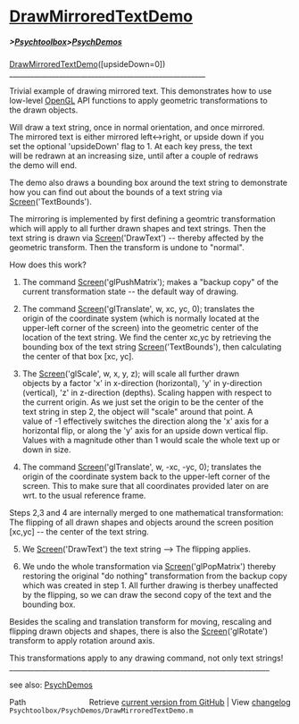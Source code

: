 # [DrawMirroredTextDemo](DrawMirroredTextDemo)
##### >[Psychtoolbox](Psychtoolbox)>[PsychDemos](PsychDemos)

[DrawMirroredTextDemo](DrawMirroredTextDemo)([upsideDown=0])  
\_\_\_\_\_\_\_\_\_\_\_\_\_\_\_\_\_\_\_\_\_\_\_\_\_\_\_\_\_\_\_\_\_\_\_\_\_\_\_\_\_\_\_\_\_\_\_\_\_\_\_\_\_\_\_  
  
 Trivial example of drawing mirrored text. This demonstrates how to use  
 low-level [OpenGL](OpenGL) API functions to apply geometric transformations to  
 the drawn objects.  
  
 Will draw a text string, once in normal orientation, and once mirrored.  
 The mirrored text is either mirrored left<-\>right, or upside down if you  
 set the optional 'upsideDown' flag to 1. At each key press, the text  
 will be redrawn at an increasing size, until after a couple of redraws  
 the demo will end.  
  
 The demo also draws a bounding box around the text string to demonstrate  
 how you can find out about the bounds of a text string via  
 [Screen](Screen)('TextBounds').  
  
 The mirroring is implemented by first defining a geomtric transformation  
 which will apply to all further drawn shapes and text strings. Then the  
 text string is drawn via [Screen](Screen)('DrawText') -- thereby affected by the  
 geometric transform. Then the transform is undone to "normal".  
  
 How does this work?  
  
 1. The command [Screen](Screen)('glPushMatrix'); makes a "backup copy" of the  
 current transformation state -- the default way of drawing.  
  
 2. The command [Screen](Screen)('glTranslate', w, xc, yc, 0); translates the  
 origin of the coordinate system (which is normally located at the  
 upper-left corner of the screen) into the geometric center of the  
 location of the text string. We find the center xc,yc by retrieving the  
 bounding box of the text string [Screen](Screen)('TextBounds'), then calculating  
 the center of that box [xc, yc].  
  
 3. The [Screen](Screen)('glScale', w, x, y, z); will scale all further drawn  
 objects by a factor 'x' in x-direction (horizontal), 'y' in y-direction  
 (vertical), 'z' in z-direction (depths). Scaling happen with respect to  
 the current origin. As we just set the origin to be the center of the  
 text string in step 2, the object will "scale" around that point. A  
 value of -1 effectively switches the direction along the 'x' axis for a  
 horizontal flip, or along the 'y' axis for an upside down vertical flip.  
 Values with a magnitude other than 1 would scale the whole text up or  
 down in size.  
  
 4. The command [Screen](Screen)('glTranslate', w, -xc, -yc, 0); translates the  
 origin of the coordinate system back to the upper-left corner of the  
 screen. This to make sure that all coordinates provided later on are  
 wrt. to the usual reference frame.  
  
 Steps 2,3 and 4 are internally merged to one mathematical transformation:  
 The flipping of all drawn shapes and objects around the screen position  
 [xc,yc] -- the center of the text string.  
  
 5. We [Screen](Screen)('DrawText') the text string --\> The flipping applies.  
  
 6. We undo the whole transformation via [Screen](Screen)('glPopMatrix') thereby  
 restoring the original "do nothing" transformation from the backup copy  
 which was created in step 1. All further drawing is therbey unaffected  
 by the flipping, so we can draw the second copy of the text and the  
 bounding box.  
  
Besides the scaling and translation transform for moving, rescaling and  
flipping drawn objects and shapes, there is also the [Screen](Screen)('glRotate')  
transform to apply rotation around axis.  
  
This transformations apply to any drawing command, not only text strings!  
\_\_\_\_\_\_\_\_\_\_\_\_\_\_\_\_\_\_\_\_\_\_\_\_\_\_\_\_\_\_\_\_\_\_\_\_\_\_\_\_\_\_\_\_\_\_\_\_\_\_\_\_\_\_\_\_\_\_\_\_\_\_\_\_\_\_\_\_\_\_\_\_\_  
  
see also: [PsychDemos](PsychDemos)  




<div class="code_header" style="text-align:right;">
  <span style="float:left;">Path&nbsp;&nbsp;</span> <span class="counter">Retrieve <a href=
  "https://raw.github.com/Psychtoolbox-3/Psychtoolbox-3/beta/Psychtoolbox/PsychDemos/DrawMirroredTextDemo.m">current version from GitHub</a> | View <a href=
  "https://github.com/Psychtoolbox-3/Psychtoolbox-3/commits/beta/Psychtoolbox/PsychDemos/DrawMirroredTextDemo.m">changelog</a></span>
</div>
<div class="code">
  <code>Psychtoolbox/PsychDemos/DrawMirroredTextDemo.m</code>
</div>


